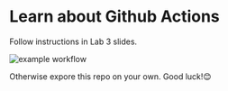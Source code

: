 # Learn about Github Actions
Follow instructions in Lab 3 slides.

![example workflow](https://github.com/renzosantamaria/learn-cool-problems/actions/workflows/node.js.yml/badge.svg)
<!-- ![example event parameter](https://github.com/github/docs/actions/workflows/main.yml/badge.svg?event=pull_request) -->

Otherwise expore this repo on your own. Good luck!😊